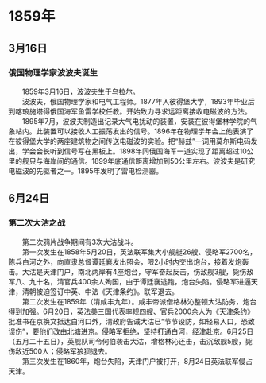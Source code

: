 # 1859年
## 3月16日
### 俄国物理学家波波夫诞生
　　1859年3月16日，波波夫生于乌拉尔。<br>　　波波夫，俄国物理学家和电气工程师。1877年入彼得堡大学，1893年毕业后到喀琅施塔得俄国海军鱼雷学校任教。开始致力寻求远距离接收电磁波的方法。<br>　　1895年7月，波波夫制造出记录大气电扰动的装置，安装在彼得堡林学院的气象站内。此装置可以接收人工振荡发出的信号。1896年在物理学年会上他表演了在彼得堡大学的两座建筑物之间传送电磁波的实验。把“赫兹”一词用莫尔斯电码发出，学会会长听到信号写在黑板上。1898年同俄国海军一道实现了距离超过10公里的舰只与海岸间的通信。1899年底通信距离增加到50公里左右。波波夫是研究电磁波的先驱者之一。1895年发明了雷电检测器。
## 6月24日
### 第二次大沽之战
　　第二次鸦片战争期间有3次大沽战斗。<br>　　第一次发生在1858年5月20日，英法联军集大小舰艇26艘、侵略军2700名，陈兵白河之外，向直隶总督谭廷襄发出照会，限2小时内交出炮台，接着发炮轰击。大沽是天津门户，南北两岸有4座炮台，守军奋起反击，伤敌舰3艘，毙伤敌军八、九十名，清官兵400余人殉国，由于谭廷襄逃跑，炮台失陷。侵略军进逼天津，清朝被迫签订中英、中法《天津条约》。联军退去。<br>　　第二次发生在1859年（清咸丰九年）。咸丰帝派僧格林沁整顿大沽防务，炮台得到加强。6月20日，英法美三国代表率规四艘、官兵2000余人为《天津条约》批准书在京换文抵达白河口外，清政府告诫大沽已“节节设防，如轻易入口，恐致误伤”，要他们改由北塘进京。侵略军拒绝，坚持打通白河，经津赴京。6月25日（五月二十五日），英舰队司令何伯袭击大沽，增格林沁还击，击沉敌舰5艘，毙伤敌近500人；侵略军狼狈退去。<br>　　第三次发生在1860年，炮台失陷，天津门户被打开，8月24日英法联军侵占天津。
<comment/>
